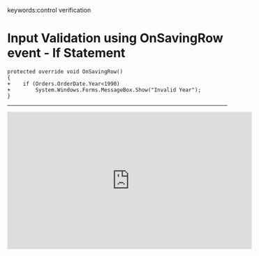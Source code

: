 ﻿keywords:control verification
# Input Validation using OnSavingRow event - If Statement 

```csdiff
protected override void OnSavingRow()
{
+    if (Orders.OrderDate.Year<1990)
+        System.Windows.Forms.MessageBox.Show("Invalid Year");
}
```
---
<iframe width="560" height="315" src="https://www.youtube.com/embed/V7iIlaEIQkg?list=PL1DEQjXG2xnL1VKb5GvdDwxJeym7Uj6S3" frameborder="0" allowfullscreen></iframe>